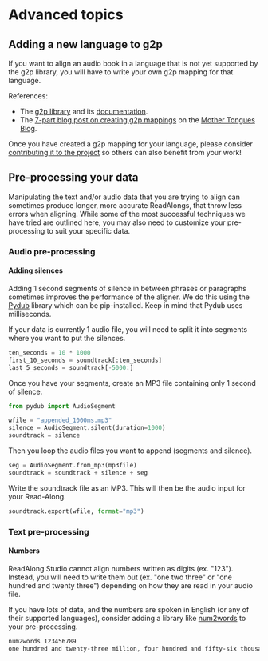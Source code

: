 # Advanced topics

## Adding a new language to g2p

If you want to align an audio book in a language that is not yet supported by
the g2p library, you will have to write your own g2p mapping for that language.

References:

 - The [g2p library](https://github.com/roedoejet/g2p) and its
   [documentation](https://roedoejet.github.io/g2p).
 - The [7-part blog post on creating g2p mappings](https://blog.mothertongues.org/g2p-background/)
   on the [Mother Tongues Blog](https://blog.mothertongues.org/).

Once you have created a g2p mapping for your language, please consider
[contributing it to the project](https://blog.mothertongues.org/g2p-contributing/)
so others can also benefit from your work!

## Pre-processing your data

Manipulating the text and/or audio data that you are trying to align can
sometimes produce longer, more accurate ReadAlongs, that throw less
errors when aligning. While some of the most successful techniques we
have tried are outlined here, you may also need to customize your
pre-processing to suit your specific data.

### Audio pre-processing

#### Adding silences

Adding 1 second segments of silence in between phrases or paragraphs
sometimes improves the performance of the aligner. We do this using the
[Pydub](https://github.com/jiaaro/pydub) library which can be
pip-installed. Keep in mind that Pydub uses milliseconds.

If your data is currently 1 audio file, you will need to split it into
segments where you want to put the silences.

```py
ten_seconds = 10 * 1000
first_10_seconds = soundtrack[:ten_seconds]
last_5_seconds = soundtrack[-5000:]
```

Once you have your segments, create an MP3 file containing only 1 second
of silence.

```py
from pydub import AudioSegment

wfile = "appended_1000ms.mp3"
silence = AudioSegment.silent(duration=1000)
soundtrack = silence
```

Then you loop the audio files you want to append (segments and silence).

```py
seg = AudioSegment.from_mp3(mp3file)
soundtrack = soundtrack + silence + seg
```

Write the soundtrack file as an MP3. This will then be the audio input
for your Read-Along.

```py
soundtrack.export(wfile, format="mp3")
```

### Text pre-processing

#### Numbers

ReadAlong Studio cannot align numbers written as digits (ex. "123").
Instead, you will need to write them out (ex. "one two three" or "one
hundred and twenty three") depending on how they are read in your audio
file.

If you have lots of data, and the numbers are spoken in English (or any
of their supported languages), consider adding a library like
[num2words](https://github.com/savoirfairelinux/num2words) to your
pre-processing.

```txt
num2words 123456789
one hundred and twenty-three million, four hundred and fifty-six thousand, seven hundred and eighty-nine
```
